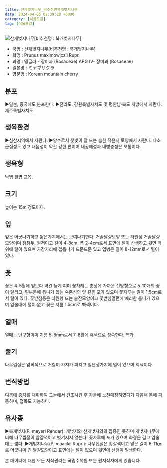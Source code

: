 ```yaml
---
title: 산개벚지나무_비추천명북개벚지나무
date: 2024-04-05 02:39:20 +0800
category: [식물도감]
tag: [식물도감]
---
```




![산개벚지나무[비추천명 : 북개벚지나무]](/fileUpload/plants/basic/Rosaceae/Prunus/12788/12788_20160728154622088files_th2.jpg)
- 국명 : 산개벚지나무[비추천명 : 북개벚지나무]
- 학명 : Prunus maximowiczii Rupr.
- 과명 : 앵글러 - 장미과 (Rosaceae) APG Ⅳ- 장미과 (Rosaceae)
- 일본명 : ミヤマザクラ
- 영문명 : Korean mountain cherry


## 분포
▶일본, 중국에도 분포한다.▶전라도, 강원특별자치도 및 평안남·북도 지방에서 자란다. 제주특별자치도
## 생육환경
▶심산지역에서 자란다. ▶양수로서 햇빛이 잘 드는 습한 적윤지 토양에서 자란다. 다소 군집성도 있고 내음성이 약간 강한 편이며 내공해성과 내병충성은 보통이다.
## 생육형
낙엽 활엽 교목.
## 크기
높이는 15m 정도이다.
## 잎
잎은 어긋나기하고 짧은가지에서는 모여나기한다. 거꿀달걀모양 또는 타원상 거꿀달걀모양이며 점첨두, 원저이고 길이 4-8cm, 폭 2-4cm로서 표면에 털이 산생하고 뒷면 맥위에 털이 있으며 가장자리에 겹톱니가 드문드문 있고 엽병은 길이 8-12mm로서 털이있다.
## 꽃
꽃은 4-5월에 잎보다 약간 늦게 피며 꽃차례는 총상에 가까운 산방형으로 5-10개의 꽃이 달리고, 밑부분에 톱니가 있는 숙존성의 잎 같은 포가 있으며 꽃자루는 길이 1.5cm로서 털이 있다. 꽃받침통은 타원형 또는 술잔모양이고 꽃받침열편에 예리한 톱니가 있으며 암술대에 털이 없고 꽃은 지름 1.5cm로 백색이다.
## 열매
열매는 난구형이며 지름 5-6mm로서 7-8월에 흑색으로 성숙한다. 핵과 
## 줄기
나무껍질은 암회색으로 거칠며 가지가 퍼지고 일년생가지에 털이 있으며 회색이다.
## 번식방법
여름에 종자를 채취하여 그늘에서 건조시킨 후 가을에 노천매장하였다가 다음해 봄에 파종하며, 접목도 가능하다.
## 유사종
▶북개벚지(P. meyeri Rehder): 개벚지와 산개벚지와의 잡종인 듯하며 개벚지나무에 비해 나무껍질이 암갈색이고 벗겨지지 않는다. 꽃자루에 포가 있으며 화경은 길고 암술대는 짧다.▶개벚지나무(P. maackii Rupr.): 나무껍질은 황갈색이고 잎은 길이 6-11㎝로 어긋나며 긴 달걀모양이고 표면에는 털이 없으며 뒷면에 선점이 밀생한다.






본 데이터에 대한 모든 저작권리는 국립수목원 또는 원저작자에게 있습니다.
